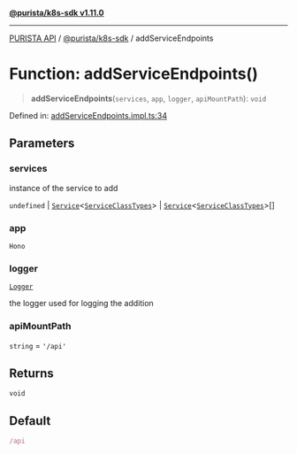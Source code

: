 [**@purista/k8s-sdk v1.11.0**](../README.md)

***

[PURISTA API](../../../packages.md) / [@purista/k8s-sdk](../README.md) / addServiceEndpoints

# Function: addServiceEndpoints()

> **addServiceEndpoints**(`services`, `app`, `logger`, `apiMountPath`): `void`

Defined in: [addServiceEndpoints.impl.ts:34](https://github.com/puristajs/purista/blob/master/packages/k8s-sdk/src/addServiceEndpoints.impl.ts#L34)

## Parameters

### services

instance of the service to add

`undefined` | [`Service`](../../core/classes/Service.md)\<[`ServiceClassTypes`](../../core/type-aliases/ServiceClassTypes.md)\> | [`Service`](../../core/classes/Service.md)\<[`ServiceClassTypes`](../../core/type-aliases/ServiceClassTypes.md)\>[]

### app

`Hono`

### logger

[`Logger`](../../core/classes/Logger.md)

the logger used for logging the addition

### apiMountPath

`string` = `'/api'`

## Returns

`void`

## Default

```ts
/api
```

